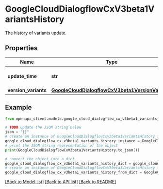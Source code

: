 # GoogleCloudDialogflowCxV3beta1VariantsHistory

The history of variants update.

## Properties

Name | Type | Description | Notes
------------ | ------------- | ------------- | -------------
**update_time** | **str** | Update time of the variants. | [optional] 
**version_variants** | [**GoogleCloudDialogflowCxV3beta1VersionVariants**](GoogleCloudDialogflowCxV3beta1VersionVariants.md) |  | [optional] 

## Example

```python
from openapi_client.models.google_cloud_dialogflow_cx_v3beta1_variants_history import GoogleCloudDialogflowCxV3beta1VariantsHistory

# TODO update the JSON string below
json = "{}"
# create an instance of GoogleCloudDialogflowCxV3beta1VariantsHistory from a JSON string
google_cloud_dialogflow_cx_v3beta1_variants_history_instance = GoogleCloudDialogflowCxV3beta1VariantsHistory.from_json(json)
# print the JSON string representation of the object
print(GoogleCloudDialogflowCxV3beta1VariantsHistory.to_json())

# convert the object into a dict
google_cloud_dialogflow_cx_v3beta1_variants_history_dict = google_cloud_dialogflow_cx_v3beta1_variants_history_instance.to_dict()
# create an instance of GoogleCloudDialogflowCxV3beta1VariantsHistory from a dict
google_cloud_dialogflow_cx_v3beta1_variants_history_from_dict = GoogleCloudDialogflowCxV3beta1VariantsHistory.from_dict(google_cloud_dialogflow_cx_v3beta1_variants_history_dict)
```
[[Back to Model list]](../README.md#documentation-for-models) [[Back to API list]](../README.md#documentation-for-api-endpoints) [[Back to README]](../README.md)


